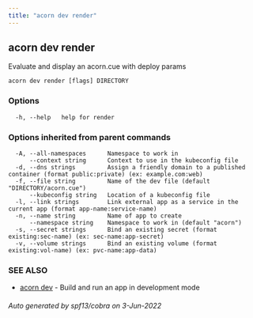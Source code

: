 ```yaml
---
title: "acorn dev render"
---
```

## acorn dev render

Evaluate and display an acorn.cue with deploy params

```
acorn dev render [flags] DIRECTORY
```

### Options

```
  -h, --help   help for render
```

### Options inherited from parent commands

```
  -A, --all-namespaces      Namespace to work in
      --context string      Context to use in the kubeconfig file
  -d, --dns strings         Assign a friendly domain to a published container (format public:private) (ex: example.com:web)
  -f, --file string         Name of the dev file (default "DIRECTORY/acorn.cue")
      --kubeconfig string   Location of a kubeconfig file
  -l, --link strings        Link external app as a service in the current app (format app-name:service-name)
  -n, --name string         Name of app to create
      --namespace string    Namespace to work in (default "acorn")
  -s, --secret strings      Bind an existing secret (format existing:sec-name) (ex: sec-name:app-secret)
  -v, --volume strings      Bind an existing volume (format existing:vol-name) (ex: pvc-name:app-data)
```

### SEE ALSO

* [acorn dev](acorn_dev.md)	 - Build and run an app in development mode

###### Auto generated by spf13/cobra on 3-Jun-2022

